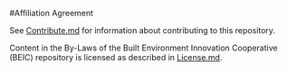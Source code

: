 #Affiliation Agreement

See [Contribute.md](https://github.com/BEICBIM/BEICByLaws/blob/master/Contribute.md) for information about contributing to this  repository.

Content in the By-Laws of the Built Environment Innovation Cooperative (BEIC) repository is licensed as described in [License.md](https://github.com/BEICBIM/BEICByLaws/blob/master/License.md).
